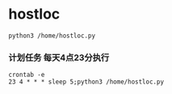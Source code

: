 # hostloc

`python3 /home/hostloc.py`

### 计划任务 每天4点23分执行
```
crontab -e
23 4 * * * sleep 5;python3 /home/hostloc.py
```
